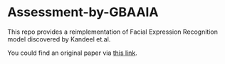 # Assessment-by-GBAAIA

This repo provides a reimplementation of Facial Expression Recognition model discovered by Kandeel et.al.

You could find an original paper via [this link](https://ieeexplore.ieee.org/document/9385739).
